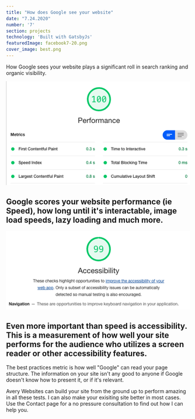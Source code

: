 ```yaml
---
title: "How does Google see your website"
date: "7.24.2020"
number: '7'
section: projects
technology: 'Built with GatsbyJs'
featuredImage: facebook7-20.png 
cover_image: best.png
---
```

How Google sees your website plays a significant roll in search ranking and organic visibility. 

![desktop screen shot](perfomance.png)
## Google scores your website performance (ie Speed),  how long until it's interactable, image load speeds, lazy loading and much more. 
![desktop screen shot](accessibility.png)
## Even more important than speed is accessibility.  This is a measurement of how well your site performs for the audience who utilizes a screen reader or other accessibility features.
The best practices metric is how well "Google" can read your page structure. The information on your site isn't any good to anyone if Google doesn't know how to present it, or if it's relevant. 

Avery Websites can build your site from the ground up to perform amazing in all these tests.  I can also make your exisiting site better in most cases.  Use the Contact page for a no pressure consultation to find out how I can help you. 